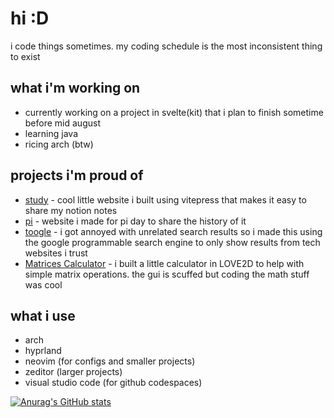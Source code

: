 <!--
**Scythe101/Scythe101** is a ✨ _special_ ✨ repository because its `README.md` (this file) appears on your GitHub profile.

Here are some ideas to get you started:

- 🔭 I’m currently working on ...
- 🌱 I’m currently learning ...
- 👯 I’m looking to collaborate on ...
- 🤔 I’m looking for help with ...
- 💬 Ask me about ...
- 📫 How to reach me: ...
- 😄 Pronouns: ...
- ⚡ Fun fact: ...
-->

# hi :D
i code things sometimes. my coding schedule is the most inconsistent thing to exist

## what i'm working on
- currently working on a project in svelte(kit) that i plan to finish sometime before mid august
- learning java
- ricing arch (btw)

## projects i'm proud of
- [study](https://github.com/Scythe101/study) - cool little website i built using vitepress that makes it easy to share my notion notes
- [pi](https://github.com/Scythe101/piWebsite) - website i made for pi day to share the history of it
- [toogle](https://github.com/Scythe101/toogle) - i got annoyed with unrelated search results so i made this using the google programmable search engine to only show results from tech websites i trust
- [Matrices Calculator](https://github.com/Scythe101/MatricesCalculator) - i built a little calculator in LOVE2D to help with simple matrix operations. the gui is scuffed but coding the math stuff was cool

## what i use
- arch
- hyprland
- neovim (for configs and smaller projects)
- zeditor (larger projects)
- visual studio code (for github codespaces)

[![Anurag's GitHub stats](https://github-readme-stats.vercel.app/api?username=Scythe101)](https://github.com/anuraghazra/github-readme-stats)

